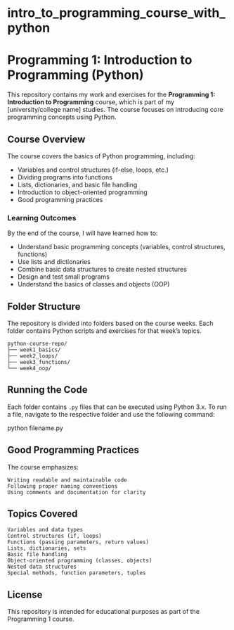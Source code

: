 # intro_to_programming_course_with_python
 
# Programming 1: Introduction to Programming (Python)

This repository contains my work and exercises for the **Programming 1: Introduction to Programming** course, which is part of my [university/college name] studies. The course focuses on introducing core programming concepts using Python.

## Course Overview

The course covers the basics of Python programming, including:

- Variables and control structures (if-else, loops, etc.)
- Dividing programs into functions
- Lists, dictionaries, and basic file handling
- Introduction to object-oriented programming
- Good programming practices

### Learning Outcomes

By the end of the course, I will have learned how to:
- Understand basic programming concepts (variables, control structures, functions)
- Use lists and dictionaries
- Combine basic data structures to create nested structures
- Design and test small programs
- Understand the basics of classes and objects (OOP)

## Folder Structure

The repository is divided into folders based on the course weeks. Each folder contains Python scripts and exercises for that week’s topics.

    python-course-repo/ 
    ├── week1_basics/ 
    ├── week2_loops/ 
    ├── week3_functions/ 
    └── week4_oop/

## Running the Code

Each folder contains `.py` files that can be executed using Python 3.x. To run a file, navigate to the respective folder and use the following command:

python filename.py

## Good Programming Practices

The course emphasizes:

    Writing readable and maintainable code
    Following proper naming conventions
    Using comments and documentation for clarity

## Topics Covered

    Variables and data types
    Control structures (if, loops)
    Functions (passing parameters, return values)
    Lists, dictionaries, sets
    Basic file handling
    Object-oriented programming (classes, objects)
    Nested data structures
    Special methods, function parameters, tuples

## License

This repository is intended for educational purposes as part of the Programming 1 course.
